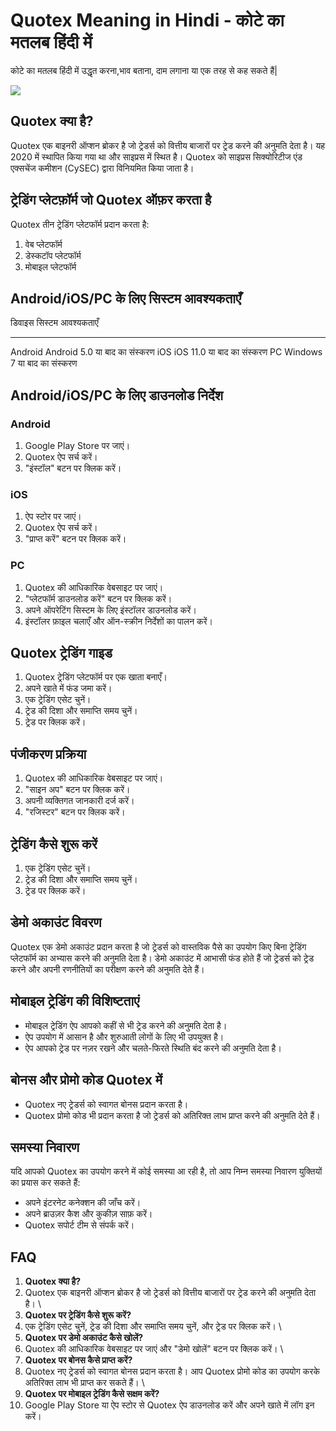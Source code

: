 # Quotex Meaning in Hindi - कोटे का मतलब हिंदी में

कोटे का मतलब हिंदी में उद्धृत करना,भाव बताना, दाम लगाना या एक तरह से कह सकते हैं\|

[![](https://static.quotex.io/files/4_en/300_250.jpg)](https://traff.sbs/brokerqxlid)

## Quotex क्या है?

Quotex एक बाइनरी ऑप्शन ब्रोकर है जो ट्रेडर्स को वित्तीय बाजारों पर ट्रेड करने की
अनुमति देता है। यह 2020 में स्थापित किया गया था और साइप्रस में स्थित है। Quotex को
साइप्रस सिक्योरिटीज एंड एक्सचेंज कमीशन (CySEC) द्वारा विनियमित किया जाता है।

## ट्रेडिंग प्लेटफ़ॉर्म जो Quotex ऑफ़र करता है

Quotex तीन ट्रेडिंग प्लेटफॉर्म प्रदान करता है:

1.  वेब प्लेटफॉर्म
2.  डेस्कटॉप प्लेटफॉर्म
3.  मोबाइल प्लेटफॉर्म

## Android/iOS/PC के लिए सिस्टम आवश्यकताएँ

  डिवाइस    सिस्टम आवश्यकताएँ
  --------- -----------------------------
  Android   Android 5.0 या बाद का संस्करण
  iOS       iOS 11.0 या बाद का संस्करण
  PC        Windows 7 या बाद का संस्करण

## Android/iOS/PC के लिए डाउनलोड निर्देश

### Android

1.  Google Play Store पर जाएं।
2.  Quotex ऐप सर्च करें।
3.  "इंस्टॉल" बटन पर क्लिक करें।

### iOS

1.  ऐप स्टोर पर जाएं।
2.  Quotex ऐप सर्च करें।
3.  "प्राप्त करें" बटन पर क्लिक करें।

### PC

1.  Quotex की आधिकारिक वेबसाइट पर जाएं।
2.  "प्लेटफॉर्म डाउनलोड करें" बटन पर क्लिक करें।
3.  अपने ऑपरेटिंग सिस्टम के लिए इंस्टॉलर डाउनलोड करें।
4.  इंस्टॉलर फ़ाइल चलाएँ और ऑन-स्क्रीन निर्देशों का पालन करें।

## Quotex ट्रेडिंग गाइड

1.  Quotex ट्रेडिंग प्लेटफॉर्म पर एक खाता बनाएँ।
2.  अपने खाते में फंड जमा करें।
3.  एक ट्रेडिंग एसेट चुनें।
4.  ट्रेड की दिशा और समाप्ति समय चुनें।
5.  ट्रेड पर क्लिक करें।

## पंजीकरण प्रक्रिया

1.  Quotex की आधिकारिक वेबसाइट पर जाएं।
2.  "साइन अप" बटन पर क्लिक करें।
3.  अपनी व्यक्तिगत जानकारी दर्ज करें।
4.  "रजिस्टर" बटन पर क्लिक करें।

## ट्रेडिंग कैसे शुरू करें

1.  एक ट्रेडिंग एसेट चुनें।
2.  ट्रेड की दिशा और समाप्ति समय चुनें।
3.  ट्रेड पर क्लिक करें।

## डेमो अकाउंट विवरण

Quotex एक डेमो अकाउंट प्रदान करता है जो ट्रेडर्स को वास्तविक पैसे का उपयोग किए
बिना ट्रेडिंग प्लेटफॉर्म का अभ्यास करने की अनुमति देता है। डेमो अकाउंट में आभासी फंड होते
हैं जो ट्रेडर्स को ट्रेड करने और अपनी रणनीतियों का परीक्षण करने की अनुमति देते हैं।

## मोबाइल ट्रेडिंग की विशिष्टताएं

-   मोबाइल ट्रेडिंग ऐप आपको कहीं से भी ट्रेड करने की अनुमति देता है।
-   ऐप उपयोग में आसान है और शुरुआती लोगों के लिए भी उपयुक्त है।
-   ऐप आपको ट्रेड पर नज़र रखने और चलते-फिरते स्थिति बंद करने की अनुमति देता है।

## बोनस और प्रोमो कोड Quotex में

-   Quotex नए ट्रेडर्स को स्वागत बोनस प्रदान करता है।
-   Quotex प्रोमो कोड भी प्रदान करता है जो ट्रेडर्स को अतिरिक्त लाभ प्राप्त करने
    की अनुमति देते हैं।

## समस्या निवारण

यदि आपको Quotex का उपयोग करने में कोई समस्या आ रही है, तो आप निम्न समस्या
निवारण युक्तियों का प्रयास कर सकते हैं:

-   अपने इंटरनेट कनेक्शन की जाँच करें।
-   अपने ब्राउज़र कैश और कुकीज़ साफ़ करें।
-   Quotex सपोर्ट टीम से संपर्क करें।

## FAQ

1.  **Quotex क्या है?**
2.  Quotex एक बाइनरी ऑप्शन ब्रोकर है जो ट्रेडर्स को वित्तीय बाजारों पर ट्रेड करने
    की अनुमति देता है।
    \
3.  **Quotex पर ट्रेडिंग कैसे शुरू करें?**
4.  एक ट्रेडिंग एसेट चुनें, ट्रेड की दिशा और समाप्ति समय चुनें, और ट्रेड पर क्लिक करें।
    \
5.  **Quotex पर डेमो अकाउंट कैसे खोलें?**
6.  Quotex की आधिकारिक वेबसाइट पर जाएं और "डेमो खोलें" बटन पर क्लिक करें।
    \
7.  **Quotex पर बोनस कैसे प्राप्त करें?**
8.  Quotex नए ट्रेडर्स को स्वागत बोनस प्रदान करता है। आप Quotex प्रोमो कोड का
    उपयोग करके अतिरिक्त लाभ भी प्राप्त कर सकते हैं।
    \
9.  **Quotex पर मोबाइल ट्रेडिंग कैसे सक्षम करें?**
10. Google Play Store या ऐप स्टोर से Quotex ऐप डाउनलोड करें और अपने खाते में लॉग
    इन करें।

